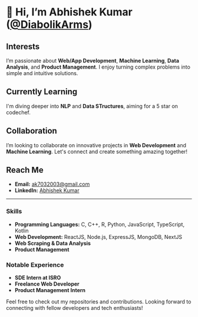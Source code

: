 # 👋 Hi, I’m Abhishek Kumar ([@DiabolikArms](https://diabolikarms.github.io/Portfolio_Card/))

## Interests
I’m passionate about **Web/App Development**, **Machine Learning**, **Data Analysis**, and **Product Management**. I enjoy turning complex problems into simple and intuitive solutions.

## Currently Learning
I'm diving deeper into **NLP** and **Data STructures**, aiming for a 5 star on codechef.

## Collaboration
I’m looking to collaborate on innovative projects in **Web Development** and **Machine Learning**. Let's connect and create something amazing together!

## Reach Me
- **Email:** [ak7032003@gmail.com](mailto:ak7032003@gmail.com)
- **LinkedIn:** [Abhishek Kumar](https://www.linkedin.com/in/your-linkedin-profile)

---

### Skills
- **Programming Languages:** C, C++, R, Python, JavaScript, TypeScript, Kotlin
- **Web Development:** ReactJS, Node.js, ExpressJS, MongoDB, NextJS
- **Web Scraping & Data Analysis**
- **Product Management**

### Notable Experience
- **SDE Intern at ISRO**
- **Freelance Web Developer**
- **Product Management Intern**

Feel free to check out my repositories and contributions. Looking forward to connecting with fellow developers and tech enthusiasts!
